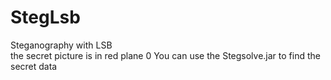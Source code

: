 # StegLsb
Steganography with LSB</br>
the secret picture is in red plane 0
You can use the Stegsolve.jar to find the secret data 

